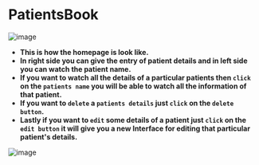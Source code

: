 # PatientsBook
![image](https://user-images.githubusercontent.com/72729285/217035263-763c9e92-166d-4da8-a35a-21fc76fd4790.png "Home Page")
- **This is how the homepage is look like.**
- **In right side you can give the entry of patient details and in left side you can watch the patient name.**
- **If you want to watch all the details of a particular patients then ```click``` on the ```patients name``` you will be able to watch all the information of that patient.**
- **If you want to ```delete``` a ```patients details``` just ```click``` on the ```delete button```.**
- **Lastly if you want to ```edit``` some details of a patient just ```click``` on the ```edit button``` it will give you a new Interface for editing that particular patient's details.**

![image](https://user-images.githubusercontent.com/72729285/217040758-75d32b31-4a8b-43c4-abe4-c571a249300a.png "Edit details page of Patients")

